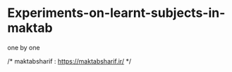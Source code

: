 # Experiments-on-learnt-subjects-in-maktab
one by one

/* maktabsharif :  https://maktabsharif.ir/  */
